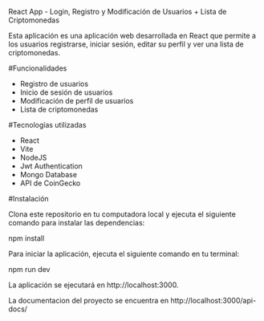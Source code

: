 React App - Login, Registro y Modificación de Usuarios + Lista de Criptomonedas

Esta aplicación es una aplicación web desarrollada en React que permite a los usuarios registrarse, iniciar sesión, editar su perfil y ver una lista de criptomonedas.

#Funcionalidades
- Registro de usuarios
- Inicio de sesión de usuarios
- Modificación de perfil de usuarios
- Lista de criptomonedas

#Tecnologías utilizadas
- React
- Vite
- NodeJS
- Jwt Authentication
- Mongo Database
- API de CoinGecko

#Instalación

Clona este repositorio en tu computadora local y ejecuta el siguiente comando para instalar las dependencias:

npm install

Para iniciar la aplicación, ejecuta el siguiente comando en tu terminal:

npm run dev

La aplicación se ejecutará en http://localhost:3000.

La documentacion del proyecto se encuentra en http://localhost:3000/api-docs/